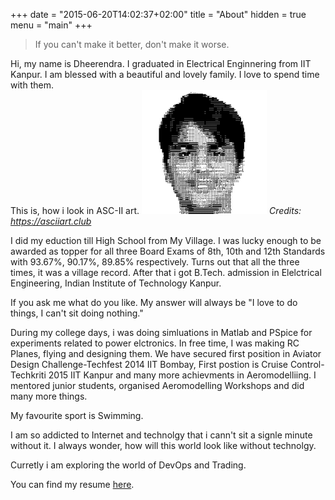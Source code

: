 +++
date = "2015-06-20T14:02:37+02:00"
title = "About"
hidden = true
menu = "main"
+++

> If you can't make it better, don't make it worse. 

Hi, my name is Dheerendra. I graduated in Electrical Enginnering from IIT Kanpur.
I am blessed with a beautiful and lovely family. I love to spend time with them.  
This is, how i look in ASC-II art.
<img src="/posts/images/ASC-II.png" alt="drawing" width="200"/>
*Credits: https://asciiart.club*

I did my eduction till High School from My Village. 
I was lucky enough to be awarded as topper for all three Board Exams of 8th, 10th and 12th Standards with 93.67%, 90.17%, 89.85% respectively. Turns out that all the three times, it was a village record.
After that i got B.Tech. admission in Elelctrical Engineering, Indian Institute of Technology Kanpur.

If you ask me what do you like. My answer will always be "I love to do things, I can't sit doing nothing." 

During my college days, i was doing simluations in Matlab and PSpice for experiments related to power elctronics. 
In free time, I was making RC Planes, flying and designing them. We have secured first position in Aviator Design Challenge-Techfest 2014 IIT Bombay, First
postion is Cruise Control-Techkriti 2015 IIT Kanpur and many more achievments in Aeromodelliing. I mentored junior students, organised Aeromodelling Workshops and did many more things.

My favourite sport is Swimming.

I am so addicted to Internet and technolgy that i cann't sit a signle minute without it.
I always wonder, how will this world look like without technolgy.

Curretly i am exploring the world of DevOps and Trading.

You can find my resume [here](../posts/one_page_resume).




